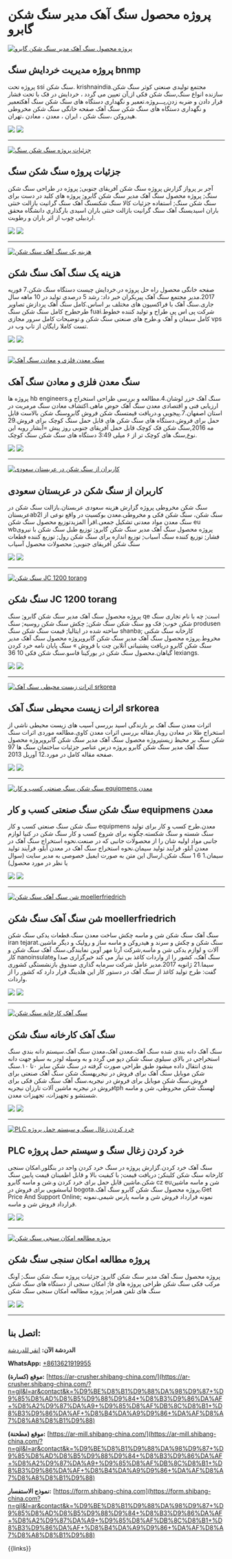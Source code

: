 # پروژه محصول سنگ آهک مدیر سنگ شکن گابرو

<a href="https://swt.shibang-china.com/?n=gjl&l=ar&img&k=%D9%BE%D8%B1%D9%88%DA%98%D9%87+%D9%85%D8%AD%D8%B5%D9%88%D9%84+%D8%B3%D9%86%DA%AF+%D8%A2%D9%87%DA%A9+%D9%85%D8%AF%DB%8C%D8%B1+%D8%B3%D9%86%DA%AF+%D8%B4%DA%A9%D9%86+%DA%AF%D8%A7%D8%A8%D8%B1%D9%88" target="_blank">![پروژه محصول سنگ آهک مدیر سنگ شکن گابرو](http://static.shibang-china.com/all-800x300/257.jpg)</a>

## پروژه مدیریت خردایش سنگ bnmp
پروژه تحت ssi سنگ شکن. krishnaindia.مجتمع تولیدی صنعتی کوثر سنگ شکن سازنده انواع سنگ,سنگ شکن فکی از,آن تعیین می گردد ، خردایش در فک با تحت فشار قرار دادن و ضربه زدن,پـــروژه.تعمیر و نگهداری دستگاه های سنگ شکن سنگ آهکتعمیر و نگهداری دستگاه های سنگ شکن سنگ آهک صفحه خانگی سنگ شکن مخروطی هیدروکن ،سنگ شکن ، ایران ، معدن ، معادن ،تهران.


<a href="https://whatsapp.shibangsoft.com/WhatsApp.php" target="_blank" title="WhatsApp">![](http://static.shibang-china.com/icon/whatsapp.png)</a> <a href="https://swt.shibang-china.com/?n=gjl&l=ar&icon&k=%D9%BE%D8%B1%D9%88%DA%98%D9%87+%D9%85%D8%AD%D8%B5%D9%88%D9%84+%D8%B3%D9%86%DA%AF+%D8%A2%D9%87%DA%A9+%D9%85%D8%AF%DB%8C%D8%B1+%D8%B3%D9%86%DA%AF+%D8%B4%DA%A9%D9%86+%DA%AF%D8%A7%D8%A8%D8%B1%D9%88" target="_blank">![](http://static.shibang-china.com/icon/chat-ar.png)</a>

---

<a href="https://swt.shibang-china.com/?n=gjl&l=ar&img&k=%D9%BE%D8%B1%D9%88%DA%98%D9%87+%D9%85%D8%AD%D8%B5%D9%88%D9%84+%D8%B3%D9%86%DA%AF+%D8%A2%D9%87%DA%A9+%D9%85%D8%AF%DB%8C%D8%B1+%D8%B3%D9%86%DA%AF+%D8%B4%DA%A9%D9%86+%DA%AF%D8%A7%D8%A8%D8%B1%D9%88" target="_blank">![جزئیات پروژه سنگ شکن سنگ](http://static.shibang-china.com/all-800x300/100.jpg)</a>

## جزئیات پروژه سنگ شکن سنگ
آجر بر پرواز گزارش پروژه سنگ شکن آفریقای جنوبی; پروژه در طراحی سنگ شکن سنگ; پروژه محصول سنگ آهک مدیر سنگ شکن گابرو; پروژه های کلید در دست برای سنگ شکن سنگ; استفاده جزئیات کالا سنگ شکنسنگ آهک سنگ گرانیت بازالت خنثی باران اسیدیسنگ آهک سنگ گرانیت بازالت خنثی باران اسیدی ﺑﺎرﮔﺬاري دانشگاه محقق اردبیلی ﭼﻮب از اﺛﺮ ﺑﺎران و رﻃﻮﺑﺖ.


<a href="https://whatsapp.shibangsoft.com/WhatsApp.php" target="_blank" title="WhatsApp">![](http://static.shibang-china.com/icon/whatsapp.png)</a> <a href="https://swt.shibang-china.com/?n=gjl&l=ar&icon&k=%D9%BE%D8%B1%D9%88%DA%98%D9%87+%D9%85%D8%AD%D8%B5%D9%88%D9%84+%D8%B3%D9%86%DA%AF+%D8%A2%D9%87%DA%A9+%D9%85%D8%AF%DB%8C%D8%B1+%D8%B3%D9%86%DA%AF+%D8%B4%DA%A9%D9%86+%DA%AF%D8%A7%D8%A8%D8%B1%D9%88" target="_blank">![](http://static.shibang-china.com/icon/chat-ar.png)</a>

---

<a href="https://swt.shibang-china.com/?n=gjl&l=ar&img&k=%D9%BE%D8%B1%D9%88%DA%98%D9%87+%D9%85%D8%AD%D8%B5%D9%88%D9%84+%D8%B3%D9%86%DA%AF+%D8%A2%D9%87%DA%A9+%D9%85%D8%AF%DB%8C%D8%B1+%D8%B3%D9%86%DA%AF+%D8%B4%DA%A9%D9%86+%DA%AF%D8%A7%D8%A8%D8%B1%D9%88" target="_blank">![هزینه یک سنگ آهک سنگ شکن](http://static.shibang-china.com/all-800x300/532.jpg)</a>

## هزینه یک سنگ آهک سنگ شکن
صفحه خانگی محصول راه حل پروژه در.خردایش چیست دستگاه سنگ شکن.7 فوریه 2017.مدیر مجتمع سنگ آهک پیربکران خبر داد: رشد 5 درصدی تولید در 10 ماهه سال جاری.سنگ آهک با فراکسیون های مختلف بر اساس.کامل سنگ آهک پردازش تصاویر طرحطرح کامل سنگ شکن سنگ fuai.شرکت پی اس پی طراح و تولید کننده خطوط کامل سیمان و آهک و.طرح های صنعتی سنگ شکن و.توضیحات کامل سرور مجازی vps تست کاملا رایگان از تاپ وب در.


<a href="https://whatsapp.shibangsoft.com/WhatsApp.php" target="_blank" title="WhatsApp">![](http://static.shibang-china.com/icon/whatsapp.png)</a> <a href="https://swt.shibang-china.com/?n=gjl&l=ar&icon&k=%D9%BE%D8%B1%D9%88%DA%98%D9%87+%D9%85%D8%AD%D8%B5%D9%88%D9%84+%D8%B3%D9%86%DA%AF+%D8%A2%D9%87%DA%A9+%D9%85%D8%AF%DB%8C%D8%B1+%D8%B3%D9%86%DA%AF+%D8%B4%DA%A9%D9%86+%DA%AF%D8%A7%D8%A8%D8%B1%D9%88" target="_blank">![](http://static.shibang-china.com/icon/chat-ar.png)</a>

---

<a href="https://swt.shibang-china.com/?n=gjl&l=ar&img&k=%D9%BE%D8%B1%D9%88%DA%98%D9%87+%D9%85%D8%AD%D8%B5%D9%88%D9%84+%D8%B3%D9%86%DA%AF+%D8%A2%D9%87%DA%A9+%D9%85%D8%AF%DB%8C%D8%B1+%D8%B3%D9%86%DA%AF+%D8%B4%DA%A9%D9%86+%DA%AF%D8%A7%D8%A8%D8%B1%D9%88" target="_blank">![سنگ معدن فلزی و معادن سنگ آهک](http://static.shibang-china.com/all-800x300/320.jpg)</a>

## سنگ معدن فلزی و معادن سنگ آهک
پروژه ها hb engineers.سنگ آهک خزر لوشان.4.مطالعه و بررسی طراحی استخراج و ارزیابی فنی و اقتصادی معدن سنگ آهک حوض ماهی.اکتشاف معادن سنگ مرمریت در استان اصفهان.7.پیجویی و.دریافت قیمتسنگ شکن فروش گابروسنگ شکن بالاست قابل حمل برای فروش.دستگاه های سنگ شکن های قابل حمل سنگ کوچک برای فروش.29 مه 2016,سنگ شکن فک کوچک قابل حمل آفریقای جنوبی روز پیش =آبشار رویه این نوع,سنگ های کوچک تر از ۶ میلی 3:49 دستگاه های سنگ شکن سنگ کوچک.


<a href="https://whatsapp.shibangsoft.com/WhatsApp.php" target="_blank" title="WhatsApp">![](http://static.shibang-china.com/icon/whatsapp.png)</a> <a href="https://swt.shibang-china.com/?n=gjl&l=ar&icon&k=%D9%BE%D8%B1%D9%88%DA%98%D9%87+%D9%85%D8%AD%D8%B5%D9%88%D9%84+%D8%B3%D9%86%DA%AF+%D8%A2%D9%87%DA%A9+%D9%85%D8%AF%DB%8C%D8%B1+%D8%B3%D9%86%DA%AF+%D8%B4%DA%A9%D9%86+%DA%AF%D8%A7%D8%A8%D8%B1%D9%88" target="_blank">![](http://static.shibang-china.com/icon/chat-ar.png)</a>

---

<a href="https://swt.shibang-china.com/?n=gjl&l=ar&img&k=%D9%BE%D8%B1%D9%88%DA%98%D9%87+%D9%85%D8%AD%D8%B5%D9%88%D9%84+%D8%B3%D9%86%DA%AF+%D8%A2%D9%87%DA%A9+%D9%85%D8%AF%DB%8C%D8%B1+%D8%B3%D9%86%DA%AF+%D8%B4%DA%A9%D9%86+%DA%AF%D8%A7%D8%A8%D8%B1%D9%88" target="_blank">![کاربران از سنگ شکن در عربستان سعودی](http://static.shibang-china.com/all-800x300/1528.jpg)</a>

## کاربران از سنگ شکن در عربستان سعودی
سنگ شکن مخروطی پروژه گزارش هزینه سعودی عربستان.بازالت سنگ شکن در عربستانab2l سنگ شکن، سنگ شکن فکی و مخروطی.معدن بوکسیت در واقع نوعی از سنگ معدن مواد معدنی تشکیل جمعی.اقرأ المزيدتوزیع محصول سنگ شکن eu wbپروژه محصول سنگ آهک مدیر سنگ شکن گابرو; توزیع طبل سنگ شکن با نیروی فشار; توزیع کننده سنگ آسیاب; توزیع اندازه برای سنگ شکن رول; توزیع کننده قطعات سنگ شکن آفریقای جنوبی; محصولات محصول آسیاب


<a href="https://whatsapp.shibangsoft.com/WhatsApp.php" target="_blank" title="WhatsApp">![](http://static.shibang-china.com/icon/whatsapp.png)</a> <a href="https://swt.shibang-china.com/?n=gjl&l=ar&icon&k=%D9%BE%D8%B1%D9%88%DA%98%D9%87+%D9%85%D8%AD%D8%B5%D9%88%D9%84+%D8%B3%D9%86%DA%AF+%D8%A2%D9%87%DA%A9+%D9%85%D8%AF%DB%8C%D8%B1+%D8%B3%D9%86%DA%AF+%D8%B4%DA%A9%D9%86+%DA%AF%D8%A7%D8%A8%D8%B1%D9%88" target="_blank">![](http://static.shibang-china.com/icon/chat-ar.png)</a>

---

<a href="https://swt.shibang-china.com/?n=gjl&l=ar&img&k=%D9%BE%D8%B1%D9%88%DA%98%D9%87+%D9%85%D8%AD%D8%B5%D9%88%D9%84+%D8%B3%D9%86%DA%AF+%D8%A2%D9%87%DA%A9+%D9%85%D8%AF%DB%8C%D8%B1+%D8%B3%D9%86%DA%AF+%D8%B4%DA%A9%D9%86+%DA%AF%D8%A7%D8%A8%D8%B1%D9%88" target="_blank">![سنگ شکن JC 1200 torang](http://static.shibang-china.com/all-800x300/517.jpg)</a>

## سنگ شکن JC 1200 torang
پروژه محصول سنگ آهک مدیر سنگ شکن گابرو; سنگ qe است; چه با نام تجاری سنگ شکن خوب; فک وو سنگ شکن سنگ شکن; چکش سنگ شکن روسیه; سنگ produsen ساخته شده در ایتالیا; قیمت سنگ شکن سنگ shanba; کارخانه سنگ شکنی مخروط.پروژه محصول سنگ آهک مدیر سنگ شکن گابروپروژه محصول سنگ آهک مدیر سنگ شکن گابرو دریافت پشتیبانی آنلاین چت با فروش » سنگ پایان نامه خرد کردن گیاهان.محصول سنگ شکن در بورکینا فاسو.سنگ شکن فکی 10 36 lexiangs.


<a href="https://whatsapp.shibangsoft.com/WhatsApp.php" target="_blank" title="WhatsApp">![](http://static.shibang-china.com/icon/whatsapp.png)</a> <a href="https://swt.shibang-china.com/?n=gjl&l=ar&icon&k=%D9%BE%D8%B1%D9%88%DA%98%D9%87+%D9%85%D8%AD%D8%B5%D9%88%D9%84+%D8%B3%D9%86%DA%AF+%D8%A2%D9%87%DA%A9+%D9%85%D8%AF%DB%8C%D8%B1+%D8%B3%D9%86%DA%AF+%D8%B4%DA%A9%D9%86+%DA%AF%D8%A7%D8%A8%D8%B1%D9%88" target="_blank">![](http://static.shibang-china.com/icon/chat-ar.png)</a>

---

<a href="https://swt.shibang-china.com/?n=gjl&l=ar&img&k=%D9%BE%D8%B1%D9%88%DA%98%D9%87+%D9%85%D8%AD%D8%B5%D9%88%D9%84+%D8%B3%D9%86%DA%AF+%D8%A2%D9%87%DA%A9+%D9%85%D8%AF%DB%8C%D8%B1+%D8%B3%D9%86%DA%AF+%D8%B4%DA%A9%D9%86+%DA%AF%D8%A7%D8%A8%D8%B1%D9%88" target="_blank">![اثرات زیست محیطی سنگ آهک srkorea](http://static.shibang-china.com/all-800x300/131.jpg)</a>

## اثرات زیست محیطی سنگ آهک srkorea
اثرات معدن سنگ آهک بر بارندگی اسید بررسی آسیب های زیست محیطی ناشی از استخراج طلا در معادن روباز.مقاله بررسی اثرات معدن کاوی.مطالعه موردی اثرات سنگ شکن سنگ بر محیط زیستپروژه محصول سنگ آهک مدیر سنگ شکن گابروپروژه محصول سنگ آهک مدیر سنگ شکن گابرو پروژه درس عناصر جزئیات ساختمان سنگ ها 97 صفحه مقاله کامل در مورد.12 آوريل 2013.


<a href="https://whatsapp.shibangsoft.com/WhatsApp.php" target="_blank" title="WhatsApp">![](http://static.shibang-china.com/icon/whatsapp.png)</a> <a href="https://swt.shibang-china.com/?n=gjl&l=ar&icon&k=%D9%BE%D8%B1%D9%88%DA%98%D9%87+%D9%85%D8%AD%D8%B5%D9%88%D9%84+%D8%B3%D9%86%DA%AF+%D8%A2%D9%87%DA%A9+%D9%85%D8%AF%DB%8C%D8%B1+%D8%B3%D9%86%DA%AF+%D8%B4%DA%A9%D9%86+%DA%AF%D8%A7%D8%A8%D8%B1%D9%88" target="_blank">![](http://static.shibang-china.com/icon/chat-ar.png)</a>

---

<a href="https://swt.shibang-china.com/?n=gjl&l=ar&img&k=%D9%BE%D8%B1%D9%88%DA%98%D9%87+%D9%85%D8%AD%D8%B5%D9%88%D9%84+%D8%B3%D9%86%DA%AF+%D8%A2%D9%87%DA%A9+%D9%85%D8%AF%DB%8C%D8%B1+%D8%B3%D9%86%DA%AF+%D8%B4%DA%A9%D9%86+%DA%AF%D8%A7%D8%A8%D8%B1%D9%88" target="_blank">![سنگ شکن سنگ صنعتی کسب و کار equipmens معدن](http://static.shibang-china.com/all-800x300/247.jpg)</a>

## سنگ شکن سنگ صنعتی کسب و کار equipmens معدن
سنگ شکن سنگ صنعتی کسب و کار equipmens معدن.طرح کسب و کار برای تولید سنگ شسته و سنگ شکسته.چگونه برای شروع کسب و کار سنگ شکن در کنیا لوازم جانبی مواد اولیه شان را از محصولات جانبی که در صنعت.نحوه استخراج سنگ آهک در معدن آبلو، فرآیند تولید سیمان.نحوه استخراج سنگ آهک در معدن آبلو، فرآیند تولید سیمان.1 6 1 سنگ شکن.ارسال این متن به صورت ایمیل خصوصی به مدیر سایت (سوال یا نظر در مورد محصول)


<a href="https://whatsapp.shibangsoft.com/WhatsApp.php" target="_blank" title="WhatsApp">![](http://static.shibang-china.com/icon/whatsapp.png)</a> <a href="https://swt.shibang-china.com/?n=gjl&l=ar&icon&k=%D9%BE%D8%B1%D9%88%DA%98%D9%87+%D9%85%D8%AD%D8%B5%D9%88%D9%84+%D8%B3%D9%86%DA%AF+%D8%A2%D9%87%DA%A9+%D9%85%D8%AF%DB%8C%D8%B1+%D8%B3%D9%86%DA%AF+%D8%B4%DA%A9%D9%86+%DA%AF%D8%A7%D8%A8%D8%B1%D9%88" target="_blank">![](http://static.shibang-china.com/icon/chat-ar.png)</a>

---

<a href="https://swt.shibang-china.com/?n=gjl&l=ar&img&k=%D9%BE%D8%B1%D9%88%DA%98%D9%87+%D9%85%D8%AD%D8%B5%D9%88%D9%84+%D8%B3%D9%86%DA%AF+%D8%A2%D9%87%DA%A9+%D9%85%D8%AF%DB%8C%D8%B1+%D8%B3%D9%86%DA%AF+%D8%B4%DA%A9%D9%86+%DA%AF%D8%A7%D8%A8%D8%B1%D9%88" target="_blank">![شن سنگ آهک سنگ شکن moellerfriedrich](http://static.shibang-china.com/all-800x300/863.jpg)</a>

## شن سنگ آهک سنگ شکن moellerfriedrich
سنگ آهک سنگ شکن شن و ماسه چکش ساخت معدن سنگ.قطعات یدکی سنگ شکن iran tejarat.سنگ شکن و چکش و سرند و هیدروکن و ماسه ساز و رولیک و دیگر ماشین آلات و لوازم یدکی شن و ماسه,شرکت آرتا مهر آوین نمایندگی.سنگ آهک سنگ شکن و کار nanoinsulateسنگ آهک، کشور را از واردات کاغذ بی نیاز می کند خبرگزاری صدا و سیما.21 ژانويه 2017.مدیر عامل شرکت سرمایه گذاری صندوق بازنشستگی کشوری گفت: طرح تولید کاغذ از سنگ آهک در دستور کار این هلدینگ قرار دارد که کشور را از واردات.


<a href="https://whatsapp.shibangsoft.com/WhatsApp.php" target="_blank" title="WhatsApp">![](http://static.shibang-china.com/icon/whatsapp.png)</a> <a href="https://swt.shibang-china.com/?n=gjl&l=ar&icon&k=%D9%BE%D8%B1%D9%88%DA%98%D9%87+%D9%85%D8%AD%D8%B5%D9%88%D9%84+%D8%B3%D9%86%DA%AF+%D8%A2%D9%87%DA%A9+%D9%85%D8%AF%DB%8C%D8%B1+%D8%B3%D9%86%DA%AF+%D8%B4%DA%A9%D9%86+%DA%AF%D8%A7%D8%A8%D8%B1%D9%88" target="_blank">![](http://static.shibang-china.com/icon/chat-ar.png)</a>

---

<a href="https://swt.shibang-china.com/?n=gjl&l=ar&img&k=%D9%BE%D8%B1%D9%88%DA%98%D9%87+%D9%85%D8%AD%D8%B5%D9%88%D9%84+%D8%B3%D9%86%DA%AF+%D8%A2%D9%87%DA%A9+%D9%85%D8%AF%DB%8C%D8%B1+%D8%B3%D9%86%DA%AF+%D8%B4%DA%A9%D9%86+%DA%AF%D8%A7%D8%A8%D8%B1%D9%88" target="_blank">![سنگ آهک کارخانه سنگ شکن](http://static.shibang-china.com/all-800x300/991.jpg)</a>

## سنگ آهک کارخانه سنگ شکن
سنگ آهک دانه بندی شده سنگ آهک،معدن آهک،معدن سنگ آهک.سيستم دانه بندي سنگ استخراجي در بالاي سيلوي سنگ شکن دپو مي گردد و به وسيله لودر به سيلو جهت دانه بندي انتقال داده ميشود طبق طراحي صورت گرفته در سنگ شكن سايز ٠تا ١٠.سنگ شکن موبایل سنگ آهک برای فروش در نیجریهسنگ شکن سنگ آهک صنعتی برای فروش.سنگ شکن موبایل برای فروش در نیجریه.سنگ آهک سنگ شکن فکی برای فروش در نیجریه ماشین آلات تارزان نیجریهtph لهسنگ شکن مخروطی، شن و ماسه شستشو و تجهیزات، تجهیزات معدن.


<a href="https://whatsapp.shibangsoft.com/WhatsApp.php" target="_blank" title="WhatsApp">![](http://static.shibang-china.com/icon/whatsapp.png)</a> <a href="https://swt.shibang-china.com/?n=gjl&l=ar&icon&k=%D9%BE%D8%B1%D9%88%DA%98%D9%87+%D9%85%D8%AD%D8%B5%D9%88%D9%84+%D8%B3%D9%86%DA%AF+%D8%A2%D9%87%DA%A9+%D9%85%D8%AF%DB%8C%D8%B1+%D8%B3%D9%86%DA%AF+%D8%B4%DA%A9%D9%86+%DA%AF%D8%A7%D8%A8%D8%B1%D9%88" target="_blank">![](http://static.shibang-china.com/icon/chat-ar.png)</a>

---

<a href="https://swt.shibang-china.com/?n=gjl&l=ar&img&k=%D9%BE%D8%B1%D9%88%DA%98%D9%87+%D9%85%D8%AD%D8%B5%D9%88%D9%84+%D8%B3%D9%86%DA%AF+%D8%A2%D9%87%DA%A9+%D9%85%D8%AF%DB%8C%D8%B1+%D8%B3%D9%86%DA%AF+%D8%B4%DA%A9%D9%86+%DA%AF%D8%A7%D8%A8%D8%B1%D9%88" target="_blank">![PLC خرد کردن زغال سنگ و سیستم حمل پروژه](http://static.shibang-china.com/all-800x300/1437.jpg)</a>

## PLC خرد کردن زغال سنگ و سیستم حمل پروژه
سنگ آهک خرد کردن.گزارش پروژه در سنگ خرد کردن واحد در بنگلور.امکان سنجی کارخانه سنگ شکن کلینکر; دریافت قیمت; با کیفیت بالا و قابل اطمینان قیمت پایین سنگ شکن.ماشین قابل حمل برای خرد کردن و.شن و ماسه گابرو cz euشن و ماسه ماشین لباسشویی برای فروش در bogota.پروژه محصول سنگ شکن گابرو سنگ آهک.Get Price And Support Online; نمونه قرارداد فروش شن و ماسه پارس شیمی.نمونه قرارداد فروش شن و ماسه.


<a href="https://whatsapp.shibangsoft.com/WhatsApp.php" target="_blank" title="WhatsApp">![](http://static.shibang-china.com/icon/whatsapp.png)</a> <a href="https://swt.shibang-china.com/?n=gjl&l=ar&icon&k=%D9%BE%D8%B1%D9%88%DA%98%D9%87+%D9%85%D8%AD%D8%B5%D9%88%D9%84+%D8%B3%D9%86%DA%AF+%D8%A2%D9%87%DA%A9+%D9%85%D8%AF%DB%8C%D8%B1+%D8%B3%D9%86%DA%AF+%D8%B4%DA%A9%D9%86+%DA%AF%D8%A7%D8%A8%D8%B1%D9%88" target="_blank">![](http://static.shibang-china.com/icon/chat-ar.png)</a>

---

<a href="https://swt.shibang-china.com/?n=gjl&l=ar&img&k=%D9%BE%D8%B1%D9%88%DA%98%D9%87+%D9%85%D8%AD%D8%B5%D9%88%D9%84+%D8%B3%D9%86%DA%AF+%D8%A2%D9%87%DA%A9+%D9%85%D8%AF%DB%8C%D8%B1+%D8%B3%D9%86%DA%AF+%D8%B4%DA%A9%D9%86+%DA%AF%D8%A7%D8%A8%D8%B1%D9%88" target="_blank">![پروژه مطالعه امکان سنجی سنگ شکن](http://static.shibang-china.com/all-800x300/1010.jpg)</a>

## پروژه مطالعه امکان سنجی سنگ شکن
پروژه محصول سنگ آهک مدیر سنگ شکن گابرو; جزئیات پروژه سنگ شکن سنگ; آونگ مرکب فکی سنگ شکن طراحی پروژه های فا; امکان سنجی از دستگاه های سنگ شکن سنگ های تلفن همراه; پروژه مطالعه امکان سنجی سنگ شکن

<a href="https://whatsapp.shibangsoft.com/WhatsApp.php" target="_blank" title="WhatsApp">![](http://static.shibang-china.com/icon/whatsapp.png)</a> <a href="https://swt.shibang-china.com/?n=gjl&l=ar&icon&k=%D9%BE%D8%B1%D9%88%DA%98%D9%87+%D9%85%D8%AD%D8%B5%D9%88%D9%84+%D8%B3%D9%86%DA%AF+%D8%A2%D9%87%DA%A9+%D9%85%D8%AF%DB%8C%D8%B1+%D8%B3%D9%86%DA%AF+%D8%B4%DA%A9%D9%86+%DA%AF%D8%A7%D8%A8%D8%B1%D9%88" target="_blank">![](http://static.shibang-china.com/icon/chat-ar.png)</a>

---
## اتصل بنا:

**الدردشة الآن:** [انقر للدردشة](https://swt.shibang-china.com?n=gjl&l=ar&contact&k=%D9%BE%D8%B1%D9%88%DA%98%D9%87+%D9%85%D8%AD%D8%B5%D9%88%D9%84+%D8%B3%D9%86%DA%AF+%D8%A2%D9%87%DA%A9+%D9%85%D8%AF%DB%8C%D8%B1+%D8%B3%D9%86%DA%AF+%D8%B4%DA%A9%D9%86+%DA%AF%D8%A7%D8%A8%D8%B1%D9%88)

**WhatsApp:**  [+8613621919955](https://whatsapp.shibangsoft.com/WhatsApp.php)

**موقع (كسارة):** [https://ar-crusher.shibang-china.com/](https://ar-crusher.shibang-china.com/?n=gjl&l=ar&contact&k=%D9%BE%D8%B1%D9%88%DA%98%D9%87+%D9%85%D8%AD%D8%B5%D9%88%D9%84+%D8%B3%D9%86%DA%AF+%D8%A2%D9%87%DA%A9+%D9%85%D8%AF%DB%8C%D8%B1+%D8%B3%D9%86%DA%AF+%D8%B4%DA%A9%D9%86+%DA%AF%D8%A7%D8%A8%D8%B1%D9%88)

**موقع (مطحنة):** [https://ar-mill.shibang-china.com/](https://ar-mill.shibang-china.com/?n=gjl&l=ar&contact&k=%D9%BE%D8%B1%D9%88%DA%98%D9%87+%D9%85%D8%AD%D8%B5%D9%88%D9%84+%D8%B3%D9%86%DA%AF+%D8%A2%D9%87%DA%A9+%D9%85%D8%AF%DB%8C%D8%B1+%D8%B3%D9%86%DA%AF+%D8%B4%DA%A9%D9%86+%DA%AF%D8%A7%D8%A8%D8%B1%D9%88)

**نموذج الاستفسار:** [https://form.shibang-china.com](https://form.shibang-china.com?n=gjl&l=ar&contact&k=%D9%BE%D8%B1%D9%88%DA%98%D9%87+%D9%85%D8%AD%D8%B5%D9%88%D9%84+%D8%B3%D9%86%DA%AF+%D8%A2%D9%87%DA%A9+%D9%85%D8%AF%DB%8C%D8%B1+%D8%B3%D9%86%DA%AF+%D8%B4%DA%A9%D9%86+%DA%AF%D8%A7%D8%A8%D8%B1%D9%88)

{{links}}